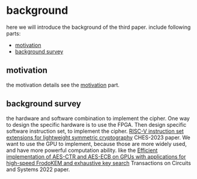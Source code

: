 # background

here we will introduce the background of the third paper. include following parts:

- [motivation](#motivation)
- [background survey](#background-survey)

## motivation

the motivation details see the [motivation](./motivation.ipynb) part.

## background survey

the hardware and software combination to implement the cipher. One way to design the specific hardware is to use the FPGA. Then design specific software instruction set, to implement the cipher.
[RISC-V instruction set extensions for lightweight symmetric cryptography](https://tches.iacr.org/index.php/TCHES/article/view/9951) CHES-2023 paper.
We want to use the GPU to implement, because those are more widely used, and have more powerful computation ability.
like the [Efficient implementation of AES-CTR and AES-ECB on GPUs with applications for high-speed FrodoKEM and exhaustive key search](https://ieeexplore.ieee.org/abstract/document/9749135/) Transactions on Circuits and Systems 2022 paper.

